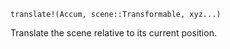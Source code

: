 ```
translate!(Accum, scene::Transformable, xyz...)
```

Translate the scene relative to its current position.
